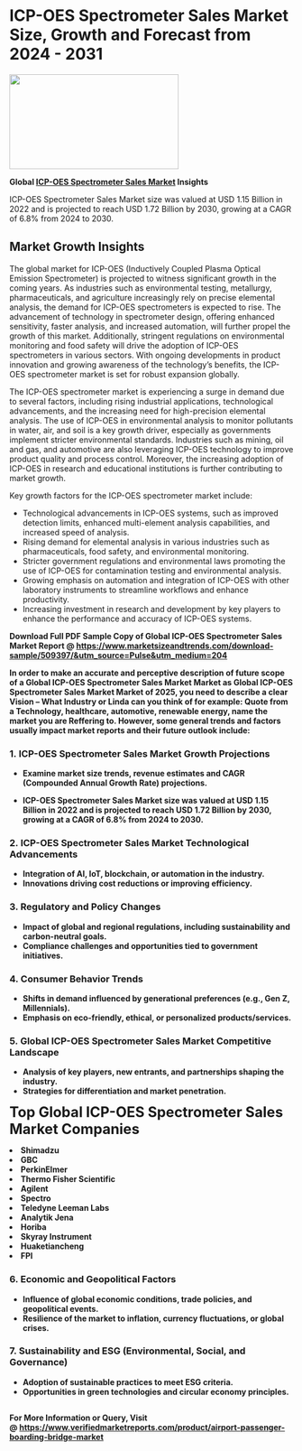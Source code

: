 <H1>ICP-OES Spectrometer Sales Market Size, Growth and Forecast from 2024 - 2031</H1><img class="aligncenter size-medium wp-image-584254" src="https://thirdeyenews.in/wp-content/uploads/2024/09/Global-Market-Research-300x168.jpeg" alt="" width="300" height="168" /><p><strong>Global&nbsp;<a href="https://www.marketsizeandtrends.com/download-sample/509397/&amp;utm_source=Pulse&amp;utm_medium=204">ICP-OES Spectrometer Sales Market</a> Insights</strong></p><p>ICP-OES Spectrometer Sales Market size was valued at USD 1.15 Billion in 2022 and is projected to reach USD 1.72 Billion by 2030, growing at a CAGR of 6.8% from 2024 to 2030.</p><p><h2>Market Growth Insights</h2> <p>The global market for ICP-OES (Inductively Coupled Plasma Optical Emission Spectrometer) is projected to witness significant growth in the coming years. As industries such as environmental testing, metallurgy, pharmaceuticals, and agriculture increasingly rely on precise elemental analysis, the demand for ICP-OES spectrometers is expected to rise. The advancement of technology in spectrometer design, offering enhanced sensitivity, faster analysis, and increased automation, will further propel the growth of this market. Additionally, stringent regulations on environmental monitoring and food safety will drive the adoption of ICP-OES spectrometers in various sectors. With ongoing developments in product innovation and growing awareness of the technology’s benefits, the ICP-OES spectrometer market is set for robust expansion globally.</p> <p><strong></strong></p> <p>The ICP-OES spectrometer market is experiencing a surge in demand due to several factors, including rising industrial applications, technological advancements, and the increasing need for high-precision elemental analysis. The use of ICP-OES in environmental analysis to monitor pollutants in water, air, and soil is a key growth driver, especially as governments implement stricter environmental standards. Industries such as mining, oil and gas, and automotive are also leveraging ICP-OES technology to improve product quality and process control. Moreover, the increasing adoption of ICP-OES in research and educational institutions is further contributing to market growth.</p> <p>Key growth factors for the ICP-OES spectrometer market include: <ul> <li>Technological advancements in ICP-OES systems, such as improved detection limits, enhanced multi-element analysis capabilities, and increased speed of analysis.</li> <li>Rising demand for elemental analysis in various industries such as pharmaceuticals, food safety, and environmental monitoring.</li> <li>Stricter government regulations and environmental laws promoting the use of ICP-OES for contamination testing and environmental analysis.</li> <li>Growing emphasis on automation and integration of ICP-OES with other laboratory instruments to streamline workflows and enhance productivity.</li> <li>Increasing investment in research and development by key players to enhance the performance and accuracy of ICP-OES systems.</li> </ul> </p> <p><strong></p><p><span class=""><strong>Download Full PDF Sample Copy of Global ICP-OES Spectrometer Sales Market Report</strong> @ <a href="https://www.marketsizeandtrends.com/download-sample/509397/&amp;utm_source=Pulse&amp;utm_medium=204" target="_blank">https://www.marketsizeandtrends.com/download-sample/509397/&amp;utm_source=Pulse&amp;utm_medium=204</a></span></p><p>In order to make an accurate and perceptive description of future scope of a Global&nbsp;ICP-OES Spectrometer Sales Market Market as Global&nbsp;ICP-OES Spectrometer Sales Market Market of 2025, you need to describe a clear Vision &ndash; What Industry or Linda can you think of for example: Quote from a Technology, healthcare, automotive, renewable energy, name the market you are Reffering to. However, some general trends and factors usually impact market reports and their future outlook include:</p><h3>1.&nbsp;<strong>ICP-OES Spectrometer Sales Market Growth Projections</strong></h3><ul><li>Examine market size trends, revenue estimates and CAGR (Compounded Annual Growth Rate) projections.</li><li><p>ICP-OES Spectrometer Sales Market size was valued at USD 1.15 Billion in 2022 and is projected to reach USD 1.72 Billion by 2030, growing at a CAGR of 6.8% from 2024 to 2030.</p></li></ul><h3>2.&nbsp;<strong>ICP-OES Spectrometer Sales Market Technological Advancements</strong></h3><ul><li>Integration of AI, IoT, blockchain, or automation in the industry.</li><li>Innovations driving cost reductions or improving efficiency.</li></ul><h3>3.&nbsp;<strong>Regulatory and Policy Changes</strong></h3><ul><li>Impact of global and regional regulations, including sustainability and carbon-neutral goals.</li><li>Compliance challenges and opportunities tied to government initiatives.</li></ul><h3>4.&nbsp;<strong>Consumer Behavior Trends</strong></h3><ul><li>Shifts in demand influenced by generational preferences (e.g., Gen Z, Millennials).</li><li>Emphasis on eco-friendly, ethical, or personalized products/services.</li></ul><h3>5.&nbsp;<strong>Global ICP-OES Spectrometer Sales Market Competitive Landscape</strong></h3><ul><li>Analysis of key players, new entrants, and partnerships shaping the industry.</li><li>Strategies for differentiation and market penetration.</li></ul><p data-pm-slice="1 1 []"><span style="color: inherit; font-family: inherit; font-size: 25px;">Top Global ICP-OES Spectrometer Sales Market Companies</span></p><div class="" data-test-id=""><p><li>Shimadzu</li><li> GBC</li><li> PerkinElmer</li><li> Thermo Fisher Scientific</li><li> Agilent</li><li> Spectro</li><li> Teledyne Leeman Labs</li><li> Analytik Jena</li><li> Horiba</li><li> Skyray Instrument</li><li> Huaketiancheng</li><li> FPI</li></p></div><h3>6.&nbsp;<strong>Economic and Geopolitical Factors</strong></h3><ul><li>Influence of global economic conditions, trade policies, and geopolitical events.</li><li>Resilience of the market to inflation, currency fluctuations, or global crises.</li></ul><h3>7.&nbsp;<strong>Sustainability and ESG (Environmental, Social, and Governance)</strong></h3><ul><li>Adoption of sustainable practices to meet ESG criteria.</li><li>Opportunities in green technologies and circular economy principles.</li></ul><h2><strong style="font-size: 14px;">For More Information or Query, Visit @&nbsp;</strong><a style="background-color: #ffffff; font-size: 14px;" href="https://www.marketsizeandtrends.com/report/icp-oes-spectrometer-sales-market/" target="_blank">https://www.verifiedmarketreports.com/product/airport-passenger-boarding-bridge-market</a></h2>
